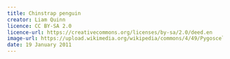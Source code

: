 ```yaml
---
title: Chinstrap penguin
creator: Liam Quinn
licence: CC BY-SA 2.0
licence-url: https://creativecommons.org/licenses/by-sa/2.0/deed.en
image-url: https://upload.wikimedia.org/wikipedia/commons/4/49/Pygoscelis_antarcticus_-Cooper_Bay%2C_South_Georgia%2C_British_Overseas_Territories%2C_UK-8.jpg
date: 19 January 2011
---
```

